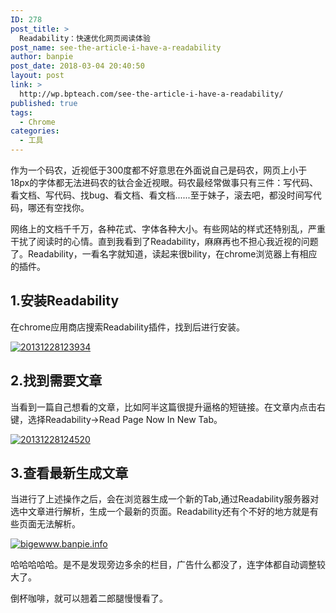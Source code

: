 ```yaml
---
ID: 278
post_title: >
  Readability：快速优化网页阅读体验
post_name: see-the-article-i-have-a-readability
author: banpie
post_date: 2018-03-04 20:40:50
layout: post
link: >
  http://wp.bpteach.com/see-the-article-i-have-a-readability/
published: true
tags:
  - Chrome
categories:
  - 工具
---
```

作为一个码农，近视低于300度都不好意思在外面说自己是码农，网页上小于18px的字体都无法进码农的钛合金近视眼。码农最经常做事只有三件：写代码、看文档、写代码、找bug、看文档、看文档......至于妹子，滚去吧，都没时间写代码，哪还有空找你。

网络上的文档千千万，各种花式、字体各种大小。有些网站的样式还特别乱，严重干扰了阅读时的心情。直到我看到了Readability，麻麻再也不担心我近视的问题了。Readability，一看名字就知道，读起来很bility，在chrome浏览器上有相应的插件。

## 1.安装Readability

在chrome应用商店搜索Readability插件，找到后进行安装。

[![20131228123934](http://7arnhx.com1.z0.glb.clouddn.com/wp-content/uploads/2013/12/20131228123934.jpg)](http://7arnhx.com1.z0.glb.clouddn.com/wp-content/uploads/2013/12/20131228123934.jpg)

## 2.找到需要文章

当看到一篇自己想看的文章，比如阿半这篇很提升逼格的短链接。在文章内点击右键，选择Readability-&gt;Read Page Now In New Tab。

[![20131228124520](http://7arnhx.com1.z0.glb.clouddn.com/wp-content/uploads/2013/12/20131228124520.jpg)](http://7arnhx.com1.z0.glb.clouddn.com/wp-content/uploads/2013/12/20131228124520.jpg)

## 3.查看最新生成文章

当进行了上述操作之后，会在浏览器生成一个新的Tab,通过Readability服务器对选中文章进行解析，生成一个最新的页面。Readability还有个不好的地方就是有些页面无法解析。

[![bigewww.banpie.info](http://7arnhx.com1.z0.glb.clouddn.com/wp-content/uploads/2013/12/bigewww.banpie.info_.png)](http://7arnhx.com1.z0.glb.clouddn.com/wp-content/uploads/2013/12/bigewww.banpie.info_.png)

哈哈哈哈哈。是不是发现旁边多余的栏目，广告什么都没了，连字体都自动调整较大了。

倒杯咖啡，就可以翘着二郎腿慢慢看了。